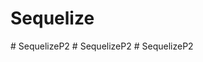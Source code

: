 # Sequelize
#   S e q u e l i z e P 2  
 #   S e q u e l i z e P 2  
 #   S e q u e l i z e P 2  
 